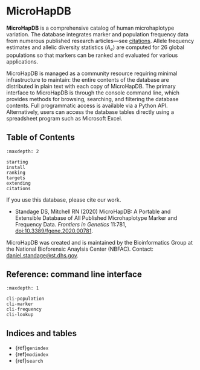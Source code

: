 # MicroHapDB

**MicroHapDB** is a comprehensive catalog of human microhaplotype variation.
The database integrates marker and population frequency data from numerous published research articles—see [citations](citations.md).
Allele frequency estimates and allelic diversity statistics ($A_e$) are computed for 26 global populations so that markers can be ranked and evaluated for various applications.

MicroHapDB is managed as a community resource requiring minimal infrastructure to maintain: the entire contents of the database are distributed in plain text with each copy of MicroHapDB.
The primary interface to MicroHapDB is through the console command line, which provides methods for browsing, searching, and filtering the database contents.
Full programmatic access is available via a Python API.
Alternatively, users can access the database tables directly using a spreadsheet program such as Microsoft Excel.


## Table of Contents

```{toctree}
:maxdepth: 2

starting
install
ranking
targets
extending
citations
```

If you use this database, please cite our work.

- Standage DS,  Mitchell RN (2020) MicroHapDB: A Portable and Extensible Database of All Published Microhaplotype Marker and Frequency Data. *Frontiers in Genetics* 11:781, [doi:10.3389/fgene.2020.00781](https://doi.org/10.3389/fgene.2020.00781).

MicroHapDB was created and is maintained by the Bioinformatics Group at the National Bioforensic Anaylsis Center (NBFAC).
Contact: daniel.standage@st.dhs.gov.


## Reference: command line interface

```{toctree}
:maxdepth: 1

cli-population
cli-marker
cli-frequency
cli-lookup
```


## Indices and tables

- {ref}`genindex`
- {ref}`modindex`
- {ref}`search`
